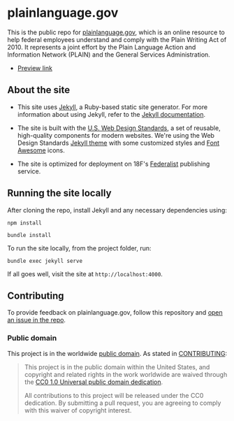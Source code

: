 # plainlanguage.gov

This is the public repo for [plainlanguage.gov](http://www.plainlanguage.gov), which is an online resource to help federal employees understand and comply with the Plain Writing Act of 2010. It represents a joint effort by the Plain Language Action and Information Network (PLAIN) and the General Services Administration.

- [Preview link](https://federalist-proxy.app.cloud.gov/site/gsa/plainlanguage.gov/)

## About the site

* This site uses [Jekyll](https://jekyllrb.com), a Ruby-based static site generator. For more information about using Jekyll, refer to the [Jekyll documentation](http://jekyllrb.com/docs/home/).

* The site is built with the [U.S. Web Design Standards](https://standards.usa.gov), a set of reusable, high-quality components for modern websites. We're using the Web Design Standards [Jekyll theme](https://github.com/18F/uswds-jekyll) with some customized styles and [Font Awesome](http://fontawesome.io/license/) icons.

* The site is optimized for deployment on 18F's [Federalist](https://federalist.18f.gov) publishing service.

## Running the site locally

After cloning the repo, install Jekyll and any necessary dependencies using:

```
npm install
```

```
bundle install
```

To run the site locally, from the project folder, run:

```
bundle exec jekyll serve
```

If all goes well, visit the site at `http://localhost:4000`.

## Contributing

To provide feedback on plainlanguage.gov, follow this repository and [open an issue in the repo](https://github.com/GSA/plainlanguage.gov/issues/new).

### Public domain

This project is in the worldwide [public domain](LICENSE.md). As stated in [CONTRIBUTING](CONTRIBUTING.md):

> This project is in the public domain within the United States, and copyright and related rights in the work worldwide are waived through the [CC0 1.0 Universal public domain dedication](https://creativecommons.org/publicdomain/zero/1.0/).
>
> All contributions to this project will be released under the CC0 dedication. By submitting a pull request, you are agreeing to comply with this waiver of copyright interest.
